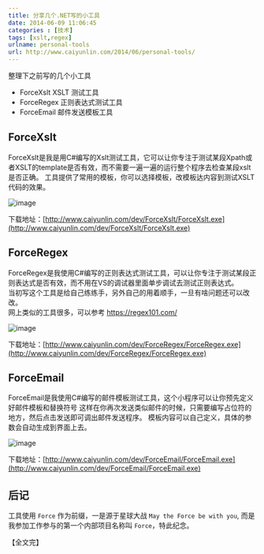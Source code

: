 ```yaml
---
title: 分享几个.NET写的小工具  
date: 2014-06-09 11:06:45  
categories : [技术]  
tags: [xslt,regex]  
urlname: personal-tools  
url: http://www.caiyunlin.com/2014/06/personal-tools/
---
```


整理下之前写的几个小工具

- ForceXslt XSLT 测试工具
- ForceRegex 正则表达式测试工具
- ForceEmail 邮件发送模板工具

## ForceXslt
ForceXslt是我是用C#编写的Xslt测试工具，它可以让你专注于测试某段Xpath或者XSLT的template是否有效，而不需要一遍一遍的运行整个程序去检查某段xslt是否正确。
工具提供了常用的模板，你可以选择模板，改模板达内容到测试XSLT代码的效果。

![image](http://www.caiyunlin.com/dev/ForceXslt/ForceXslt.jpg)

下载地址：[http://www.caiyunlin.com/dev/ForceXslt/ForceXslt.exe](http://www.caiyunlin.com/dev/ForceXslt/ForceXslt.exe)

## ForceRegex
ForceRegex是我使用C#编写的正则表达式测试工具，可以让你专注于测试某段正则表达式是否有效，而不用在VS的调试器里面单步调试去测试正则表达式。  
当初写这个工具是给自己练练手，另外自己的用着顺手，一旦有啥问题还可以改改。  
网上类似的工具很多，可以参考 https://regex101.com/

![image](http://www.caiyunlin.com/dev/ForceRegex/ForceRegex.jpg)

下载地址：[http://www.caiyunlin.com/dev/ForceRegex/ForceRegex.exe](http://www.caiyunlin.com/dev/ForceRegex/ForceRegex.exe)

## ForceEmail

ForceEmail是我使用C#编写的邮件模板测试工具，这个小程序可以让你预先定义好邮件模板和替换符号
这样在你再次发送类似邮件的时候，只需要编写占位符的地方，然后点击发送即可调出邮件发送程序。
模板内容可以自己定义，具体的参数会自动生成到界面上去。

![image](http://www.caiyunlin.com/dev/ForceEmail/ForceEmail.jpg)

下载地址：[http://www.caiyunlin.com/dev/ForceEmail/ForceEmail.exe](http://www.caiyunlin.com/dev/ForceEmail/ForceEmail.exe)

## 后记

工具使用 `Force` 作为前缀，一是源于星球大战 `May the Force be with you`, 而是我参加工作参与的第一个内部项目名称叫 `Force`，特此纪念。



【全文完】